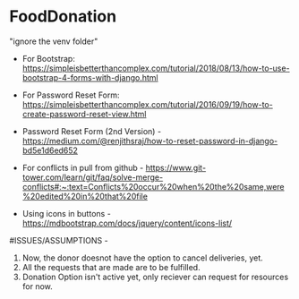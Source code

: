 # FoodDonation

"ignore the venv folder"


- For Bootstrap:  https://simpleisbetterthancomplex.com/tutorial/2018/08/13/how-to-use-bootstrap-4-forms-with-django.html

- For Password Reset Form: https://simpleisbetterthancomplex.com/tutorial/2016/09/19/how-to-create-password-reset-view.html


- Password Reset Form (2nd Version) - https://medium.com/@renjithsraj/how-to-reset-password-in-django-bd5e1d6ed652

- For conflicts in pull from github - https://www.git-tower.com/learn/git/faq/solve-merge-conflicts#:~:text=Conflicts%20occur%20when%20the%20same,were%20edited%20in%20that%20file

- Using icons in buttons - https://mdbootstrap.com/docs/jquery/content/icons-list/





#ISSUES/ASSUMPTIONS - 
1. Now, the donor doesnot have the option to cancel deliveries, yet.
2. All the requests that are made are to be fulfilled.
3. Donation Option isn't active yet, only reciever can request for resources for now.





